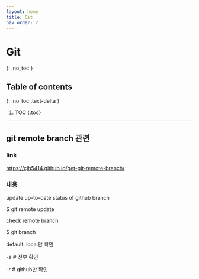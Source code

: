 ```yaml
---
layout: home
title: Git
nav_order: 2
---
```


# Git
{: .no_toc }

## Table of contents
{: .no_toc .text-delta }

1. TOC
{:toc}

---

## git remote branch 관련

### link 
https://cjh5414.github.io/get-git-remote-branch/

### 내용
update up-to-date status of github branch

$ git remote update

check remote branch

$ git branch 

default: local만 확인

\-a # 전부 확인

\-r # github만 확인